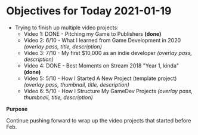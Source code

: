 # Objectives for Today 2021-01-19

- Trying to finish up multiple video projects:
  - Video 1: DONE -  Pitching my Game to Publishers **(done)**
  - Video 2: 6/10 - What I learned from Game Development in 2020 _(overlay pass, title, description)_
  - Video 3: 7/10 - My first $10,000 as an indie developer _(overlay pass, description)_
  - Video 4: DONE - Best Moments on Stream 2018 "Year 1, kinda" **(done)**
  - Video 5: 5/10 - How I Started A New Project (template project) _(overlay pass, thumbnail, title, description)_
  - Video 6: 5/10 - How I Structure My GameDev Projects _(overlay pass, thumbnail, title, description)_

**Purpose**

Continue pushing forward to wrap up the video projects that started before Feb.
